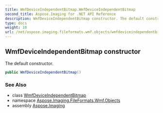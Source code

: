 ```yaml
---
title: WmfDeviceIndependentBitmap.WmfDeviceIndependentBitmap
second_title: Aspose.Imaging for .NET API Reference
description: WmfDeviceIndependentBitmap constructor. The default constructor
type: docs
weight: 10
url: /net/aspose.imaging.fileformats.wmf.objects/wmfdeviceindependentbitmap/wmfdeviceindependentbitmap/
---
```

## WmfDeviceIndependentBitmap constructor

The default constructor.

```csharp
public WmfDeviceIndependentBitmap()
```

### See Also

* class [WmfDeviceIndependentBitmap](../)
* namespace [Aspose.Imaging.FileFormats.Wmf.Objects](../../wmfdeviceindependentbitmap/)
* assembly [Aspose.Imaging](../../../)


